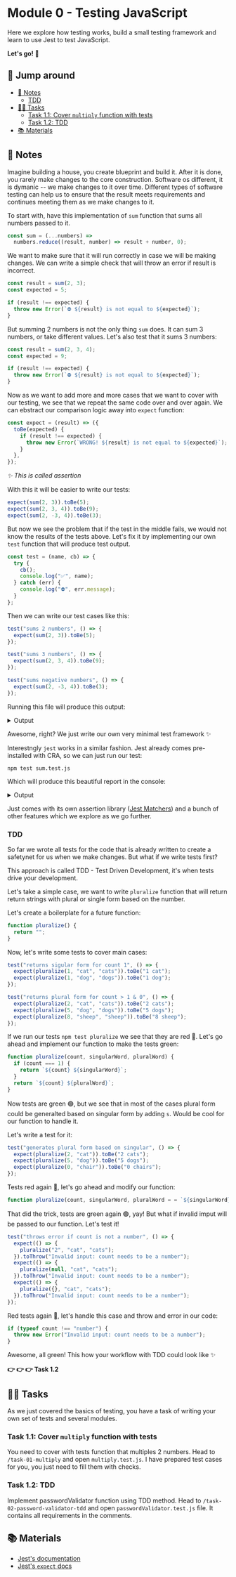 # Module 0 - Testing JavaScript

Here we explore how testing works, build a small testing framework and learn to use Jest to test JavaScript.

**Let's go! 🚀**

## 🐇 Jump around <!-- omit in toc -->

- [📝 Notes](#-notes)
  - [TDD](#tdd)
- [👩‍💻 Tasks](#-tasks)
  - [Task 1.1: Cover `multiply` function with tests](#task-11-cover-multiply-function-with-tests)
  - [Task 1.2: TDD](#task-12-tdd)
- [📚 Materials](#-materials)

## 📝 Notes

Imagine building a house, you create blueprint and build it. After it is done, you rarely make changes to the core construction. Software os different, it is dymanic -- we make changes to it over time. Different types of software testing can help us to ensure that the result meets requirements and continues meeting them as we make changes to it.

To start with, have this implementation of `sum` function that sums all numbers passed to it.

```js
const sum = (...numbers) =>
  numbers.reduce((result, number) => result + number, 0);
```

We want to make sure that it will run correctly in case we will be making changes. We can write a simple check that will throw an error if result is incorrect.

```js
const result = sum(2, 3);
const expected = 5;

if (result !== expected) {
  throw new Error(`⛔️ ${result} is not equal to ${expected}`);
}
```

But summing 2 numbers is not the only thing `sum` does. It can sum 3 numbers, or take different values. Let's also test that it sums 3 numbers:

```js
const result = sum(2, 3, 4);
const expected = 9;

if (result !== expected) {
  throw new Error(`⛔️ ${result} is not equal to ${expected}`);
}
```

Now as we want to add more and more cases that we want to cover with our testing, we see that we repeat the same code over and over again. We can ebstract our comparison logic away into `expect` function:

```js
const expect = (result) => ({
  toBe(expected) {
    if (result !== expected) {
      throw new Error(`WRONG! ${result} is not equal to ${expected}`);
    }
  },
});
```

_✨ This is called assertion_

With this it will be easier to write our tests:

```js
expect(sum(2, 3)).toBe(5);
expect(sum(2, 3, 4)).toBe(9);
expect(sum(2, -3, 4)).toBe(3);
```

But now we see the problem that if the test in the middle fails, we would not know the results of the tests above. Let's fix it by implementing our own `test` function that will produce test output.

```js
const test = (name, cb) => {
  try {
    cb();
    console.log("✅", name);
  } catch (err) {
    console.log("⛔️", err.message);
  }
};
```

Then we can write our test cases like this:

```js
test("sums 2 numbers", () => {
  expect(sum(2, 3)).toBe(5);
});

test("sums 3 numbers", () => {
  expect(sum(2, 3, 4)).toBe(9);
});

test("sums negative numbers", () => {
  expect(sum(2, -3, 4)).toBe(3);
});
```

Running this file will produce this output:

<details>
  <summary>Output</summary>

  ```
  ✅ sums 2 numbers
  ✅ sums 3 numbers
  ✅ sums negative numbers
  ```
</details>

Awesome, right? We just write our own very minimal test framework ✨

Interestngly `jest` works in a similar fashion. Jest already comes pre-installed with CRA, so we can just run our test:

```
npm test sum.test.js
```

Which will produce this beautiful report in the console:

<details>
  <summary>Output</summary>

  ```
  PASS  src/00-vanilla-test/sum.test.js
    ✓ sums 2 numbers (1 ms)
    ✓ sums 3 numbers
    ✓ sums negative numbers

  Test Suites: 1 passed, 1 total
  Tests: 3 passed, 3 total
  Snapshots: 0 total
  Time: 0.56 s, estimated 1 s
  ```
</details>

Just comes with its own assertion library ([Jest Matchers](https://jestjs.io/docs/expect)) and a bunch of other features which we explore as we go further.

### TDD

So far we wrote all tests for the code that is already written to create a safetynet for us when we make changes. But what if we write tests first?

This approach is called TDD - Test Driven Development, it's when tests drive your development.

Let's take a simple case, we want to write `pluralize` function that will return return strings with plural or single form based on the number.

Let's create a boilerplate for a future function:

```js
function pluralize() {
  return "";
}
````

Now, let's write some tests to cover main cases:

```js
test("returns sigular form for count 1", () => {
  expect(pluralize(1, "cat", "cats")).toBe("1 cat");
  expect(pluralize(1, "dog", "dogs")).toBe("1 dog");
});

test("returns plural form for count > 1 & 0", () => {
  expect(pluralize(2, "cat", "cats")).toBe("2 cats");
  expect(pluralize(5, "dog", "dogs")).toBe("5 dogs");
  expect(pluralize(8, "sheep", "sheep")).toBe("8 sheep");
});
```

If we run our tests `npm test pluralize` we see that they are red 🛑. Let's go ahead and implement our function to make the tests green:

```js
function pluralize(count, singularWord, pluralWord) {
  if (count === 1) {
    return `${count} ${singularWord}`;
  }
  return `${count} ${pluralWord}`;
}
```

Now tests are green 🟢, but we see that in most of the cases plural form could be generalted based on singular form by adding `s`. Would be cool for our function to handle it.

Let's write a test for it:

```js
test("generates plural form based on singular", () => {
  expect(pluralize(2, "cat")).toBe("2 cats");
  expect(pluralize(5, "dog")).toBe("5 dogs");
  expect(pluralize(0, "chair")).toBe("0 chairs");
});
```

Tests red again 🛑, let's go ahead and modify our function:

```js
function pluralize(count, singularWord, pluralWord = = `${singularWord}s`) { ... }
```

That did the trick, tests are green again 🟢, yay! But what if invalid imput will be passed to our function. Let's test it!

```js
test("throws error if count is not a number", () => {
  expect(() => {
    pluralize("2", "cat", "cats");
  }).toThrow("Invalid input: count needs to be a number");
  expect(() => {
    pluralize(null, "cat", "cats");
  }).toThrow("Invalid input: count needs to be a number");
  expect(() => {
    pluralize({}, "cat", "cats");
  }).toThrow("Invalid input: count needs to be a number");
});
```

Red tests again 🛑, let's handle this case and throw and error in our code:

```js
if (typeof count !== "number") {
  throw new Error("Invalid input: count needs to be a number");
}
```

Awesome, all green! This how your workflow with TDD could look like ✨

**👉 👉 👉 Task 1.2**

## 👩‍💻 Tasks

As we just covered the basics of testing, you have a task of writing your own set of tests and several modules.

### Task 1.1: Cover `multiply` function with tests

You need to cover with tests function that multiples 2 numbers. Head to `/task-01-multiply` and open `multiply.test.js`. I have prepared test cases for you, you just need to fill them with checks.

### Task 1.2: TDD

Implement passwordValidator function using TDD method. Head to `/task-02-password-validator-tdd` and open `passwordValidator.test.js` file. It contains all requirements in the comments.

## 📚 Materials

- [Jest's documentation](https://jestjs.io/docs/getting-started)
- [Jest's `expect` docs](https://jestjs.io/docs/expect)

